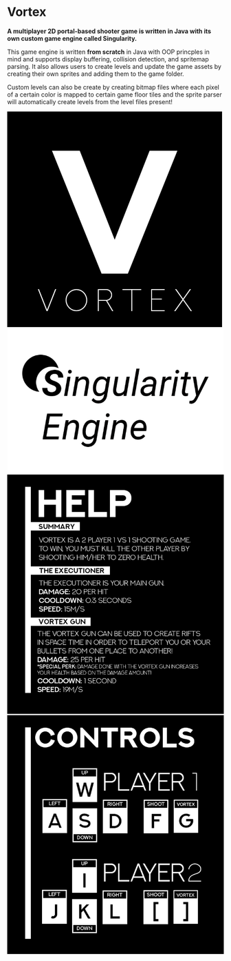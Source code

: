 # Vortex
__A multiplayer 2D portal-based shooter game is written in Java with its own custom game engine called Singularity.__

This game engine is written **from scratch** in Java with OOP princples in mind and supports display buffering, collision detection, and spritemap parsing. It also allows users to create levels and update the game assets by creating their own sprites and adding them to the game folder.

Custom levels can also be create by creating bitmap files where each pixel of a certain color is mapped to certain game floor tiles and the sprite parser will automatically create levels from the level files present!

![](res/VortexLogo.png)
![](res/Singularity%20Engine%20Logo.png)
![](res/help/HowToPlay.png)
![](res/help/Controls.png)
